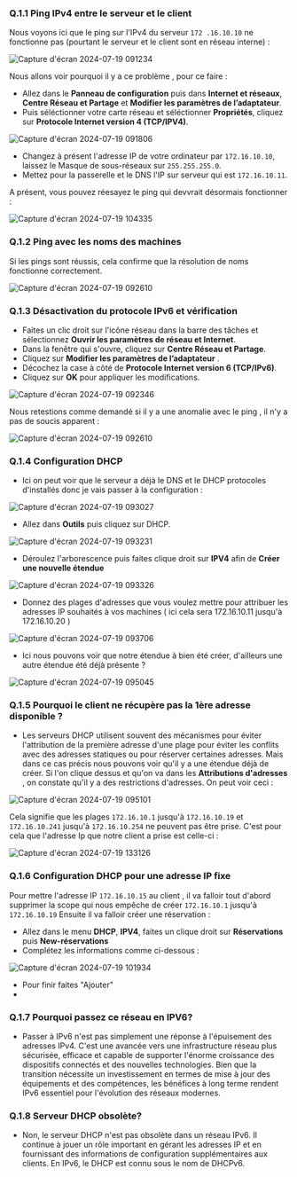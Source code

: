 ### Q.1.1 Ping IPv4 entre le serveur et le client

Nous voyons ici que le ping sur l'IPv4 du serveur `172 .16.10.10` ne fonctionne pas (pourtant le serveur et le client sont en réseau interne) :

![Capture d'écran 2024-07-19 091234](https://github.com/user-attachments/assets/217d3577-c9b6-49eb-86e7-51ca616c16c6)

Nous allons voir pourquoi il y a ce problème , pour ce faire : 

 - Allez dans le **Panneau de configuration** puis dans **Internet et réseaux**, **Centre Réseau et Partage** et **Modifier les paramètres de l’adaptateur**.
 - Puis séléctionner votre carte réseau et séléctionner **Propriétés**, cliquez sur **Protocole Internet version 4 (TCP/IPV4)**.

![Capture d'écran 2024-07-19 091806](https://github.com/user-attachments/assets/bd51bcc6-82bf-4e2e-992f-87d4df07a359)

- Changez à présent l'adresse IP de votre ordinateur par `172.16.10.10`, laissez le Masque de sous-réseaux sur `255.255.255.0`.
- Mettez pour la passerelle et le DNS l'IP sur serveur qui est `172.16.10.11`.

A présent, vous pouvez réesayez le ping qui devvrait désormais fonctionner :

![Capture d'écran 2024-07-19 104335](https://github.com/user-attachments/assets/93ad3edd-3fb3-4997-885d-d38af5c4562e)

### Q.1.2 Ping avec les noms des machines 

Si les pings sont réussis, cela confirme que la résolution de noms fonctionne correctement.

![Capture d'écran 2024-07-19 092610](https://github.com/user-attachments/assets/020b0e21-c8e3-4df4-a794-80d241a1fd51)

### Q.1.3 Désactivation du protocole IPv6 et vérification

   - Faites un clic droit sur l'icône réseau dans la barre des tâches et sélectionnez **Ouvrir les paramètres de réseau et Internet**.
   - Dans la fenêtre qui s'ouvre, cliquez sur **Centre Réseau et Partage**.
   - Cliquez sur **Modifier les paramètres de l’adaptateur** .
   - Décochez la case à côté de **Protocole Internet version 6 (TCP/IPv6)**.
   - Cliquez sur **OK** pour appliquer les modifications.

![Capture d'écran 2024-07-19 092346](https://github.com/user-attachments/assets/30ae57c9-c3bd-43ef-b9c2-43e9641e9822)

Nous retestions comme demandé si il y a une anomalie avec le ping , il n'y a pas de soucis apparent :

![Capture d'écran 2024-07-19 092610](https://github.com/user-attachments/assets/020b0e21-c8e3-4df4-a794-80d241a1fd51)

### Q.1.4 Configuration DHCP

- Ici on peut voir que le serveur a déjà le DNS et le DHCP protocoles d'installés donc je vais passer à la configuration : 

![Capture d'écran 2024-07-19 093027](https://github.com/user-attachments/assets/358c4c44-8b1b-400e-9f04-1871780bde19)

- Allez dans **Outils** puis cliquez sur DHCP.

![Capture d'écran 2024-07-19 093231](https://github.com/user-attachments/assets/e33ee5fd-c0a9-485b-9d4a-15b14d1e5c2f)

- Déroulez l'arborescence puis faites clique droit sur **IPV4** afin de **Créer une nouvelle étendue**

![Capture d'écran 2024-07-19 093326](https://github.com/user-attachments/assets/b88583ce-66e4-4145-8179-362bfc6f9d8f)

- Donnez des plages d'adresses que vous voulez mettre pour attribuer les adresses IP souhaités à vos machines ( ici cela sera 172.16.10.11 jusqu'à 172.16.10.20 ) 

![Capture d'écran 2024-07-19 093706](https://github.com/user-attachments/assets/c0dfd53f-7735-47be-aef9-a7ea52ac845d)

- Ici nous pouvons voir que notre étendue à bien été créer, d'ailleurs une autre étendue été déjà présente ?

![Capture d'écran 2024-07-19 095045](https://github.com/user-attachments/assets/5606d196-1598-401d-afc8-38e396802082)

### Q.1.5 Pourquoi le client ne récupère pas la 1ère adresse disponible ?

- Les serveurs DHCP utilisent souvent des mécanismes pour éviter l'attribution de la première adresse d'une plage pour éviter les conflits avec des adresses statiques ou pour réserver certaines adresses. Mais dans ce cas précis nous pouvons voir qu'il y a une étendue déjà de créer. Si l'on clique dessus et qu'on va dans les **Attributions d'adresses** , on constate qu'il y a des restrictions d'adresses. On peut voir ceci :
  
![Capture d'écran 2024-07-19 095101](https://github.com/user-attachments/assets/a559a09a-fda6-470b-b0b3-65ab7a0bff75)

Cela signifie que les plages `172.16.10.1` jusqu'à `172.16.10.19` et `172.16.10.241` jusqu'à `172.16.10.254` ne peuvent pas être prise. C'est pour cela que l'adresse Ip que notre client a prise est celle-ci :

![Capture d'écran 2024-07-19 133126](https://github.com/user-attachments/assets/83f933da-7216-48af-b0da-1ebdfe4e5646)

### Q.1.6 Configuration DHCP pour une adresse IP fixe

Pour mettre l'adresse IP  `172.16.10.15` au client , il va falloir tout d'abord supprimer la scope qui nous empêche de créer `172.16.10.1` jusqu'à `172.16.10.19` 
Ensuite il va falloir créer une réservation :
 - Allez dans le menu **DHCP**, **IPV4**, faites un clique droit sur **Réservations** puis **New-réservations**
 - Complétez les informations comme ci-dessous :
 
 ![Capture d'écran 2024-07-19 101934](https://github.com/user-attachments/assets/c3b47b62-215a-4476-a783-08a0ddbfa658)

 - Pour finir faites "Ajouter"
 - 
### Q.1.7 Pourquoi passez ce réseau en IPV6?

- Passer à IPv6 n'est pas simplement une réponse à l'épuisement des adresses IPv4. C'est une avancée vers une infrastructure réseau plus sécurisée, efficace et capable de supporter l'énorme croissance des dispositifs connectés et des nouvelles technologies. Bien que la transition nécessite un investissement en termes de mise à jour des équipements et des compétences, les bénéfices à long terme rendent IPv6 essentiel pour l'évolution des réseaux modernes.

### Q.1.8 Serveur DHCP obsolète?

- Non, le serveur DHCP n'est pas obsolète dans un réseau IPv6. Il continue à jouer un rôle important en gérant les adresses IP et en fournissant des informations de configuration supplémentaires aux clients. En IPv6, le DHCP est connu sous le nom de DHCPv6. 


